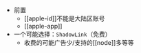 - 前置
  - [[apple-id]]不能是大陆区账号
  - [[apple-app]]
- 一个可能选择：`ShadowLink`（免费）
  - 收费的可能广告少/支持的[[node]]多等等
